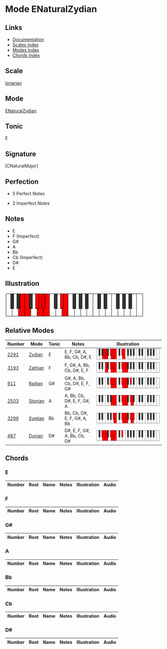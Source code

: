 # Mode ENaturalZydian

## Links

- [Documentation](index.md)
- [Scales Index](Scales.md)
- [Modes Index](Modes.md)
- [Chords Index](Chords.md)

## Scale

[Ionarian](ScaleIonarian.md)

## Mode

[ENaturalZydian](ModeENaturalZydian.md)

## Tonic

E

## Signature

[CNaturalMajor]

## Perfection

 - 5 Perfect Notes

 - 2 Imperfect Notes

## Notes

- E
- F (Imperfect)
- G#
- A
- Bb
- Cb (Imperfect)
- D#
- E

## Illustration

![ENaturalZydian](ModeENaturalZydian.png)

## Relative Modes

| Number | Mode | Tonic | Notes | Illustration |
|--------|------|-------|-------|--------------|
| [2291](https://ianring.com/musictheory/scales/2291) | [Zydian](ModeZydian.md) | E | E, F, G#, A, Bb, Cb, D#, E | ![ENaturalZydian](ModeENaturalZydian.png) |
| [3193](https://ianring.com/musictheory/scales/3193) | [Zathian](ModeZathian.md) | F | F, G#, A, Bb, Cb, D#, E, F | ![FNaturalZathian](ModeFNaturalZathian.png) |
| [911](https://ianring.com/musictheory/scales/911) | [Radian](ModeRadian.md) | G# | G#, A, Bb, Cb, D#, E, F, G# | ![GSharpRadian](ModeGSharpRadian.png) |
| [2503](https://ianring.com/musictheory/scales/2503) | [Stonian](ModeStonian.md) | A | A, Bb, Cb, D#, E, F, G#, A | ![ANaturalStonian](ModeANaturalStonian.png) |
| [3299](https://ianring.com/musictheory/scales/3299) | [Syptian](ModeSyptian.md) | Bb | Bb, Cb, D#, E, F, G#, A, Bb | ![BFlatSyptian](ModeBFlatSyptian.png) |
| [487](https://ianring.com/musictheory/scales/487) | [Dynian](ModeDynian.md) | D# | D#, E, F, G#, A, Bb, Cb, D# | ![DSharpDynian](ModeDSharpDynian.png) |

## Chords

### E

| Number | Root | Name | Notes | Illustration | Audio |
|--------|------|------|-------|--------------|-------|

### F

| Number | Root | Name | Notes | Illustration | Audio |
|--------|------|------|-------|--------------|-------|

### G#

| Number | Root | Name | Notes | Illustration | Audio |
|--------|------|------|-------|--------------|-------|

### A

| Number | Root | Name | Notes | Illustration | Audio |
|--------|------|------|-------|--------------|-------|

### Bb

| Number | Root | Name | Notes | Illustration | Audio |
|--------|------|------|-------|--------------|-------|

### Cb

| Number | Root | Name | Notes | Illustration | Audio |
|--------|------|------|-------|--------------|-------|

### D#

| Number | Root | Name | Notes | Illustration | Audio |
|--------|------|------|-------|--------------|-------|

